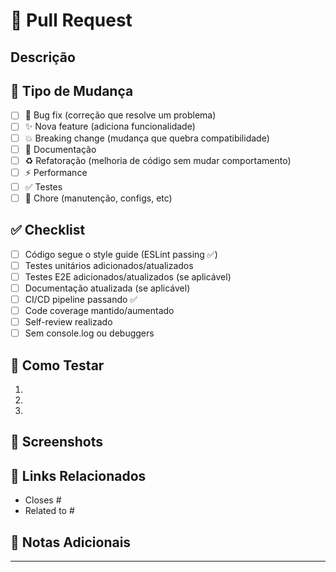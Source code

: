 # 📝 Pull Request

## Descrição

<!-- Descreva as mudanças deste PR de forma clara e concisa -->

## 🎯 Tipo de Mudança

<!-- Marque com [x] o tipo de mudança -->

- [ ] 🐛 Bug fix (correção que resolve um problema)
- [ ] ✨ Nova feature (adiciona funcionalidade)
- [ ] 💥 Breaking change (mudança que quebra compatibilidade)
- [ ] 📝 Documentação
- [ ] ♻️ Refatoração (melhoria de código sem mudar comportamento)
- [ ] ⚡ Performance
- [ ] ✅ Testes
- [ ] 🔧 Chore (manutenção, configs, etc)

## ✅ Checklist

<!-- Marque com [x] o que foi feito -->

- [ ] Código segue o style guide (ESLint passing ✅)
- [ ] Testes unitários adicionados/atualizados
- [ ] Testes E2E adicionados/atualizados (se aplicável)
- [ ] Documentação atualizada (se aplicável)
- [ ] CI/CD pipeline passando ✅
- [ ] Code coverage mantido/aumentado
- [ ] Self-review realizado
- [ ] Sem console.log ou debuggers

## 🧪 Como Testar

<!-- Descreva os passos para testar suas mudanças -->

1. 
2. 
3. 

## 📸 Screenshots

<!-- Se aplicável, adicione screenshots ou GIFs -->

## 🔗 Links Relacionados

<!-- Issues, docs, PRs relacionados -->

- Closes #
- Related to #

## 📝 Notas Adicionais

<!-- Qualquer informação adicional relevante para os reviewers -->

---

<!-- 
💡 DICAS:
- Mantenha PRs pequenos e focados
- Commits devem seguir Conventional Commits
- Adicione testes para novas features
- Documente comportamentos complexos
-->
